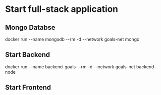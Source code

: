 # Start full-stack application

## Mongo Databse
docker run --name mongodb --rm -d --network goals-net mongo

## Start Backend
docker run --name backend-goals --rm -d --network goals-net backend-node

## Start Frontend